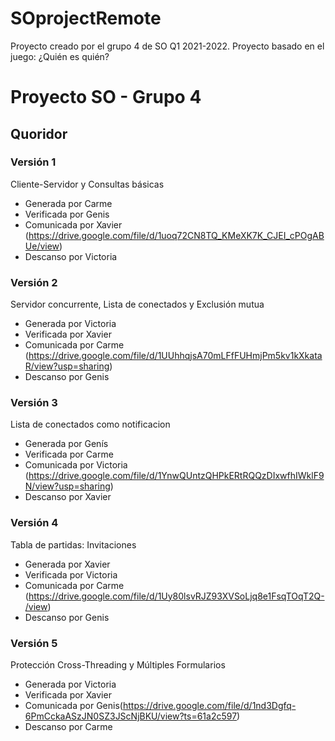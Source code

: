 # SOprojectRemote
Proyecto creado por el grupo 4 de SO Q1 2021-2022. Proyecto basado en el juego: ¿Quién es quién?

# Proyecto SO - Grupo 4
## Quoridor
### Versión 1
Cliente-Servidor y Consultas básicas
- Generada por Carme
- Verificada por Genis
- Comunicada por Xavier (https://drive.google.com/file/d/1uoq72CN8TQ_KMeXK7K_CJEI_cPOgABUe/view)
- Descanso por Victoria

### Versión 2
Servidor concurrente, Lista de conectados y Exclusión mutua
- Generada por Victoria
- Verificada por Xavier
- Comunicada por Carme (https://drive.google.com/file/d/1UUhhqjsA70mLFfFUHmjPm5kv1kXkataR/view?usp=sharing)
- Descanso por Genis

### Versión 3
Lista de conectados como notificacion
- Generada por Genís
- Verificada por Carme
- Comunicada por Victoria (https://drive.google.com/file/d/1YnwQUntzQHPkERtRQQzDIxwfhIWklF9N/view?usp=sharing)
- Descanso por Xavier

### Versión 4
Tabla de partidas: Invitaciones
- Generada por Xavier
- Verificada por Victoria
- Comunicada por Carme (https://drive.google.com/file/d/1Uy80lsvRJZ93XVSoLjq8e1FsqTOqT2Q-/view)
- Descanso por Genis


### Versión 5
Protección Cross-Threading y Múltiples Formularios
- Generada por Victoria
- Verificada por Xavier
- Comunicada por Genis(https://drive.google.com/file/d/1nd3Dgfq-6PmCckaASzJN0SZ3JScNjBKU/view?ts=61a2c597)
- Descanso por Carme

